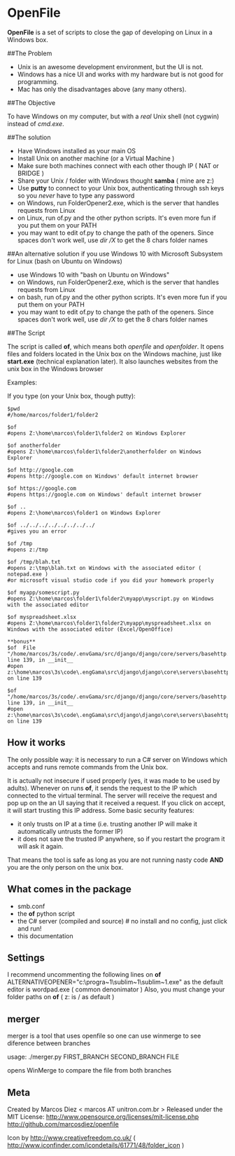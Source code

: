  OpenFile
===========
**OpenFile** is a set of scripts to close the gap of developing on Linux in a Windows box.

##The Problem

- Unix is an awesome development environment, but the UI is not.
- Windows has a nice UI and works with my hardware but is not good for programming.
- Mac has only the disadvantages above (any many others).

##The Objective

To have Windows on my computer, but with a *real* Unix shell (not cygwin) instead of *cmd.exe*.

##The solution

* Have Windows installed as your main OS
* Install Unix on another machine (or a Virtual Machine )
* Make sure both machines connect with each other though IP ( NAT or BRIDGE )
* Share your Unix / folder with Windows thought **samba** ( mine are z:)
* Use **putty** to connect to your Unix box, authenticating through ssh keys so you *never* have to type any password
* on Windows, run FolderOpener2.exe, which is the server that handles requests from Linux
* on Linux, run of.py and the other python scripts. It's even more fun if you put them on your PATH
* you may want to edit of.py to change the path of the openers. Since spaces don't work well, use *dir /X* to get the 8 chars folder names


##An alternative solution if you use Windows 10 with Microsoft Subsystem for Linux (bash on Ubuntu on Windows)

* use Windows 10 with "bash on Ubuntu on Windows"
* on Windows, run FolderOpener2.exe, which is the server that handles requests from Linux
* on bash, run of.py and the other python scripts. It's even more fun if you put them on your PATH
* you may want to edit of.py to change the path of the openers. Since spaces don't work well, use *dir /X* to get the 8 chars folder names


##The Script


The script is called **of**, which means both *openfile* and *openfolder*. It opens files and folders located in the Unix box on the Windows machine, just like **start.exe** (technical explanation later). It also launches websites from the unix box in the Windows browser


Examples:

If you type (on your Unix box, though putty):

    $pwd
    #/home/marcos/folder1/folder2

    $of
    #opens Z:\home\marcos\folder1\folder2 on Windows Explorer

    $of anotherfolder
    #opens Z:\home\marcos\folder1\folder2\anotherfolder on Windows Explorer

    $of http://google.com
    #opens http://google.com on Windows' default internet browser

    $of https://google.com
    #opens https://google.com on Windows' default internet browser

    $of ..
    #opens Z:\home\marcos\folder1 on Windows Explorer

    $of ../../../../../../../../
    #gives you an error

    $of /tmp
    #opens z:/tmp

    $of /tmp/blah.txt
    #opens z:\tmp\blah.txt on Windows with the associated editor ( notepad.exe )
    #or microsoft visual studio code if you did your homework properly

    $of myapp/somescript.py
    #opens Z:\home\marcos\folder1\folder2\myapp\myscript.py on Windows with the associated editor

    $of myspreadsheet.xlsx
    #opens Z:\home\marcos\folder1\folder2\myapp\myspreadsheet.xlsx on Windows with the associated editor (Excel/OpenOffice)

    **bonus**
    $of  File "/home/marcos/3s/code/.envGama/src/django/django/core/servers/basehttp.py", line 139, in __init__
    #open z:\home\marcos\3s\code\.engGama\src\django\django\core\servers\basehttp.py on line 139

    $of  "/home/marcos/3s/code/.envGama/src/django/django/core/servers/basehttp.py", line 139, in __init__
    #open z:\home\marcos\3s\code\.engGama\src\django\django\core\servers\basehttp.py on line 139


## How it works

The only possible way: it is necessary to run a C# server on Windows which accepts and runs remote commands from the Unix box.

It is actually not insecure if used properly (yes, it was made to be used by adults). Whenever on runs **of**, it sends the request to the IP which connected to the virtual terminal. The server will receive the request and pop up on the an UI saying that it received a request. If you click on accept, it will start trusting this IP address.
Some basic security features:

* it only trusts on IP at a time (i.e. trusting another IP will make it automatically untrusts the former IP)
* it does not save the trusted IP anywhere, so if you restart the program it will ask it again.


That means the tool is safe as long as you are not running nasty code **AND** you are the only person on the unix box.


## What comes in the package

* smb.conf
* the **of** python script
* the C# server (compiled and source) # no install and no config, just click and run!
* this documentation

## Settings

I recommend uncommenting the following lines on **of**
  ALTERNATIVEOPENER="c:\progra~1\sublim~1\sublim~1.exe"
as the default editor is wordpad.exe ( common denonimator )
Also, you must change your folder paths on **of** (  z: is / as default )



## merger

merger is a tool that uses openfile so one can use winmerge to see diference between branches


usage: ./merger.py FIRST_BRANCH SECOND_BRANCH FILE

opens WinMerge to compare the file from both branches


## Meta
Created by Marcos Diez < marcos AT unitron.com.br >
Released under the MIT License: http://www.opensource.org/licenses/mit-license.php
http://github.com/marcosdiez/openfile


Icon by http://www.creativefreedom.co.uk/ ( http://www.iconfinder.com/icondetails/61771/48/folder_icon )

